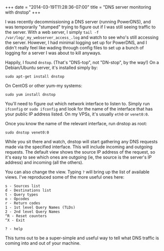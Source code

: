 +++
date = "2014-03-19T11:28:36-07:00"
title = "DNS server monitoring with dnstop"
+++

I was recently decommissioning a DNS server (running PowerDNS), and was temporarily "stumped" trying to figure out if I was still seeing traffic to the server.  With a web server, I simply `tail -f /var/log/_my_webserver_access_.log` and watch to see who's still accessing the server.  However, I had minimal logging set up for PowerDNS, and I didn't really feel like wading through config files to set up a bunch of logging for a server I was about to kill anyways.
<!--more-->

Happily, I found `dnstop`.  (That's "DNS-top", not "DN-stop", by the way!)  On a Debian/Ubuntu server, it's installed simply by:

    sudo apt-get install dnstop

On CentOS or other yum-my systems:

    sudo yum install dnstop

You'll need to figure out which network interface to listen to.  Simply run `ifconfig` or `sudo ifconfig` and look for the name of the interface that has your public IP address listed.  On my VPSs, it's usually `eth0` or `venet0:0`.

Once you know the name of the relevant interface, run dnstop as root:

    sudo dnstop venet0:0

While you sit there and watch, dnstop will start gathering any DNS requests made via the specified interface.  This will include incoming and outgoing requests.  The default view shows the source IP address of the request, so it's easy to see which ones are outgoing (ie, the source is the server's IP address) and incoming (all the others).

You can also change the view.  Typing `?` will bring up the list of available views.  I've reproduced some of the more useful ones here:

    s - Sources list
    d - Destinations list
    t - Query types
    o - Opcodes
    r - Return codes
    1 - 1st level Query Names (TLDs)
    2 - 2nd level Query Names
    ^R - Reset counters
    ^X - Exit

    ? - help

This turns out to be a super-simple and useful way to tell what DNS traffic is coming into and out of your machine.